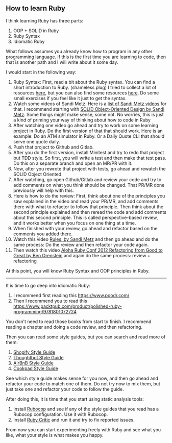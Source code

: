 ## How to learn Ruby

I think learning Ruby has three parts:
1. OOP + SOLID in Ruby
2. Ruby Syntax
3. Idiomatic Ruby

What follows assumes you already know how to program in any other programming language. If this is the first time you are learning to code, then that is another path and I will write about it some day. 

I would start in the following way: 
1. Ruby Syntax: First, read a bit about the Ruby syntax. You can find a short introduction to Ruby. (shameless plug) I tried to collect a lot of resources [here](https://ghinda.com/blog/programming/ruby/2021/learning-ruby.html#learning-ruby-where-and-how), but you can also find some resources [here](https://rubyandrails.info). Do some small exercises if you feel like it just to get the syntax. 
2. Watch some videos of Sandi Metz. Here is a [list of Sandi Metz videos](https://www.youtube.com/results?search_query=sandi+metz) for that. I recommend starting with [SOLID Object-Oriented Design by Sandi Metz](https://www.youtube.com/watch?v=v-2yFMzxqwU). Some things might make sense, some not. No worries, this is just a kind of priming your way of thinking about how to code in Ruby
3. After watching one video go ahead and try to work on some learning project in Ruby. Do the first version of that that should work. Here is an example: Do an ATM simulator in Ruby. Or a Daily Quote CLI that should serve one quote daily. 
4. Push that project to Github and Gitlab. 
5. After you do the first version, install Minitest and try to redo that project but TDD style. So first, you will write a test and then make that test pass. Do this on a separate branch and open an MR/PR with it. 
6. Now, after you rewrote that project with tests, go ahead and rewatch the SOLID Object Oriented
7. After watching, go open Github/Gitlab and review your code and try to add comments on what you think should be changed. That PR/MR done previously will help with this. 
8. Here is how to do the review: First, think about one of the principles you saw explained in the video and read your PR/MR, and add comments there with what to refactor to follow that principle. Then think about the second principle explained and then reread the code and add comments about this second principle. This is called perspective-based review, and it works better when you focus on one thing at a time.
9. When finished with your review, go ahead and refactor based on the comments you added there.
8. Watch this video [Rules, by Sandi Metz](https://www.youtube.com/watch?v=npOGOmkxuio) and then go ahead and do the same process: Do the review and then refactor your code again.
8. Then watch this video [Aloha Ruby Conf 2012 Refactoring from Good to Great by Ben Orenstein](https://www.youtube.com/watch?v=DC-pQPq0acs) and again do the same process: review + refactoring

At this point, you will know Ruby Syntax and OOP principles in Ruby. 

---

It is time to go deep into idiomatic Ruby: 
1. I recommend first reading this https://www.poodr.com/
2. Then I recommend you to read this https://www.packtpub.com/product/polished-ruby-programming/9781801072724

You don't need to read those books from start to finish. I recommend reading a chapter and doing a code review, and then refactoring.

Then you can read some style guides, but you can search and read more of them: 
1. [Shopify Style Guide](https://ruby-style-guide.shopify.dev/)
2. [Thoughtbot Style Guide](https://github.com/thoughtbot/guides/tree/main/ruby)
3. [AirBnB Style Guide](https://airbnb.io/projects/ruby/)
4. [Cookpad Style Guide](https://github.com/cookpad/styleguide/blob/master/ruby.en.md)

See which style guide makes sense for you now, and then go ahead and refactor your code to match one of them. Do not try now to mix them, but just take one and refactor your code to follow the guide. 

After doing this, it is time that you start using static analysis tools:
1. Install [Rubocop](https://github.com/rubocop/rubocop) and see if any of the style guides that you read has a Rubocop configuration. Use it with Rubocop. 
2. Install [Ruby Critic](https://github.com/whitesmith/rubycritic) and run it and try to fix reported issues. 

From now you can start experimenting freely with Ruby and see what you like, what your style is what makes you happy. 


